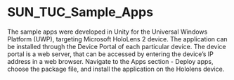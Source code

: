 # SUN_TUC_Sample_Apps
The sample apps were developed in Unity for the Universal Windows Platform (UWP), targeting Microsoft HoloLens 2 device. The application can be installed through the Device Portal of each particular device. The device portal is a web server, that can be accessed by entering the device’s IP address in a web browser. Navigate to the Apps section - Deploy apps, choose the package file, and install the application on the Hololens device. 
